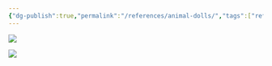 ```yaml
---
{"dg-publish":true,"permalink":"/references/animal-dolls/","tags":["references","crafting","in-progress"]}
---
```



![](https://lh3.googleusercontent.com/pw/AP1GczNo34rxaPMeRZzoCn8ZKY43O5R3cGDBc74Bz2GzGRECwsx_A_koNqF2B9FbJ7XkHLYkQ7dwCDgFb0-zPnuC1zUE_gSJbULnT8jCLa1eCKC8bg6EOy4olm4TFEspvr7dLnUxWyH0X2XYxC4kweohy0jY=w1601-h2135-s-no?authuser=0)

![](https://lh3.googleusercontent.com/pw/AP1GczMvjQsb7hcrR7-KihSQU3PUhns4S37F-1csc4IDqGQ6qOYLdihT_4z6KBsoIidqiPS1BctNhdgwnX4CIiiqvcgluqxXeg9kNF18Z_NsAB-78hn_VfJOZ_tL3iU7JMXULF-kyIPXKCsXN4GVobK0Dcej=w1601-h2135-s-no?authuser=0)
